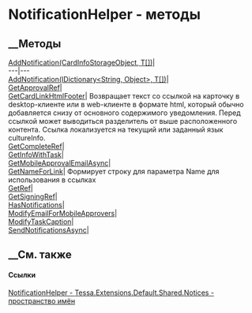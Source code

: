# NotificationHelper - методы
##  __Методы
[AddNotification<T>(CardInfoStorageObject,
T[])](M_Tessa_Extensions_Default_Shared_Notices_NotificationHelper_AddNotification__1_1.htm)|  
---|---  
[AddNotification<T>(IDictionary<String, Object>,
T[])](M_Tessa_Extensions_Default_Shared_Notices_NotificationHelper_AddNotification__1.htm)|  
[GetApprovalRef](M_Tessa_Extensions_Default_Shared_Notices_NotificationHelper_GetApprovalRef.htm)|  
[GetCardLinkHtmlFooter](M_Tessa_Extensions_Default_Shared_Notices_NotificationHelper_GetCardLinkHtmlFooter.htm)|
Возвращает текст со ссылкой на карточку в desktop-клиенте или в web-клиенте в
формате html, который обычно добавляется снизу от основного содержимого
уведомления. Перед ссылкой может выводиться разделитель от выше расположенного
контента. Ссылка локализуется на текущий или заданный язык cultureInfo.  
[GetCompleteRef](M_Tessa_Extensions_Default_Shared_Notices_NotificationHelper_GetCompleteRef.htm)|  
[GetInfoWithTask](M_Tessa_Extensions_Default_Shared_Notices_NotificationHelper_GetInfoWithTask.htm)|  
[GetMobileApprovalEmailAsync](M_Tessa_Extensions_Default_Shared_Notices_NotificationHelper_GetMobileApprovalEmailAsync.htm)|  
[GetNameForLink](M_Tessa_Extensions_Default_Shared_Notices_NotificationHelper_GetNameForLink.htm)|
Формирует строку для параметра Name для использования в ссылках  
[GetRef](M_Tessa_Extensions_Default_Shared_Notices_NotificationHelper_GetRef.htm)|  
[GetSigningRef](M_Tessa_Extensions_Default_Shared_Notices_NotificationHelper_GetSigningRef.htm)|  
[HasNotifications](M_Tessa_Extensions_Default_Shared_Notices_NotificationHelper_HasNotifications.htm)|  
[ModifyEmailForMobileApprovers](M_Tessa_Extensions_Default_Shared_Notices_NotificationHelper_ModifyEmailForMobileApprovers.htm)|  
[ModifyTaskCaption](M_Tessa_Extensions_Default_Shared_Notices_NotificationHelper_ModifyTaskCaption.htm)|  
[SendNotificationsAsync](M_Tessa_Extensions_Default_Shared_Notices_NotificationHelper_SendNotificationsAsync.htm)|  
## __См. также
#### Ссылки
[NotificationHelper -
](T_Tessa_Extensions_Default_Shared_Notices_NotificationHelper.htm)
[Tessa.Extensions.Default.Shared.Notices - пространство
имён](N_Tessa_Extensions_Default_Shared_Notices.htm)
